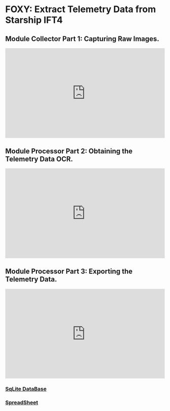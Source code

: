 # FOXY: Extract Telemetry Data from Starship IFT4


## Module Collector Part 1: Capturing Raw Images.

<div style="position: relative; padding-bottom: 56.25%; height: 0; overflow: hidden;">
    <iframe src="https://www.youtube.com/embed/qHOtZqDYW18" 
            style="position: absolute; top: 0; left: 0; width: 100%; height: 100%;" 
            frameborder="0" 
            allowfullscreen>
    </iframe>
</div>

## Module Processor Part 2: Obtaining the Telemetry Data OCR.

<div style="position: relative; padding-bottom: 56.25%; height: 0; overflow: hidden;">
    <iframe src="https://www.youtube.com/embed/XyAskD6xYh0" 
            style="position: absolute; top: 0; left: 0; width: 100%; height: 100%;" 
            frameborder="0" 
            allowfullscreen>
    </iframe>
</div>

## Module Processor Part 3: Exporting the Telemetry Data.

<div style="position: relative; padding-bottom: 56.25%; height: 0; overflow: hidden;">
    <iframe src="https://www.youtube.com/embed/NH7Df1JbCRs" 
            style="position: absolute; top: 0; left: 0; width: 100%; height: 100%;" 
            frameborder="0" 
            allowfullscreen>
    </iframe>
</div>

### [SqLite DataBase](https://raw.githubusercontent.com/FoxySoftware/FoxySoftware.github.io/refs/heads/main/resource/ift4_data/ift4_starship.sqlite)

### [SpreadSheet](https://raw.githubusercontent.com/FoxySoftware/FoxySoftware.github.io/refs/heads/main/resource/ift4_data/ift4_starship.xlsx)

